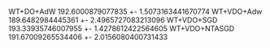 WT+DO+AdW 192.6000879077835 +- 1.5073163441670774
WT+VDO+Adw 189.6482984445361 +- 2.4965727083213096
WT+VDO+SGD 193.33935746007955 +- 1.4278612422564605
WT+VDO+NTASGD 191.67009265534406 +- 2.0156080400731433